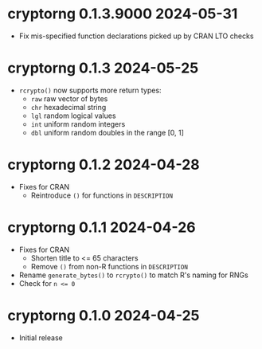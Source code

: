 
# cryptorng 0.1.3.9000 2024-05-31

* Fix mis-specified function declarations picked up by CRAN LTO checks

# cryptorng 0.1.3  2024-05-25

* `rcrypto()` now supports more return types:
    * `raw` raw vector of bytes
    * `chr` hexadecimal string
    * `lgl` random logical values
    * `int` uniform random integers
    * `dbl` uniform random doubles in the range [0, 1]

# cryptorng 0.1.2  2024-04-28

* Fixes for CRAN
    * Reintroduce `()` for functions in `DESCRIPTION`

# cryptorng 0.1.1  2024-04-26

* Fixes for CRAN
    * Shorten title to <= 65 characters
    * Remove `()` from non-R functions in `DESCRIPTION`
* Rename `generate_bytes()` to `rcrypto()` to match R's naming for RNGs
* Check for `n <= 0`

# cryptorng 0.1.0  2024-04-25

* Initial release
